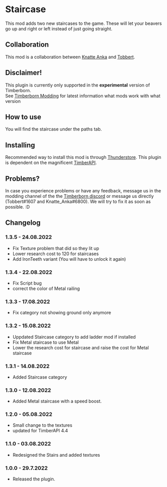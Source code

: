 # Staircase

This mod adds two new staircases to the game. These will let your beavers go up and right or left instead of just going straight.

## Collaboration

This mod is a collaboration between [Knatte Anka](https://github.com/KnatteAnka) and [Tobbert](https://github.com/TobbyTheBobby).

## Disclaimer!

This plugin is currently only supported in the **experimental** version of Timberborn.  
See [Timberborn Modding](https://docs.google.com/spreadsheets/d/15juA0Fl6ZjbYmoNTg_vjMophBvtjMz8YNUI_KmNdtdg/edit?usp=sharing) for latest information what mods work with what version

## How to use

You will find the staircase under the paths tab. 

## Installing

Recommended way to install this mod is through [Thunderstore](https://timberborn.thunderstore.io/). This plugin is dependent on the magnificent [TimberAPI](https://github.com/Timberborn-Modding-Central/TimberAPI).

## Problems?

In case you experience problems or have any feedback, message us in the modding channel of the the [Timberborn discord](https://discord.gg/mfbBF4cWpX) or message us directly (Tobbert#1607 and Knatte_Anka#6800). We will try to fix it as soon as possible. :D

## Changelog

### 1.3.5 - 24.08.2022  

- Fix Texture problem that did so they lit up
- Lower research cost to 120 for staircases
- Add IronTeeth variant (You will have to unlock it again)


### 1.3.4 - 22.08.2022
- Fix Script bug
- correct the color of Metal railing

### 1.3.3 - 17.08.2022
- Fix category not showing ground only anymore

### 1.3.2 - 15.08.2022
- Uppdated Staircase category to add ladder mod if installed
- Fix Metal staircase to use Metal
- Lower the research cost for staircase and raise the cost for Metal staircase  

### 1.3.1 - 14.08.2022
- Added Staircase category


### 1.3.0 - 12.08.2022
- Added Metal staircase with a speed boost.

### 1.2.0 - 05.08.2022
- Small change to the textures
- updated for TimberAPI 4.4

### 1.1.0 - 03.08.2022
- Redesigned the Stairs and added textures

### 1.0.0 - 29.7.2022

- Released the plugin.
